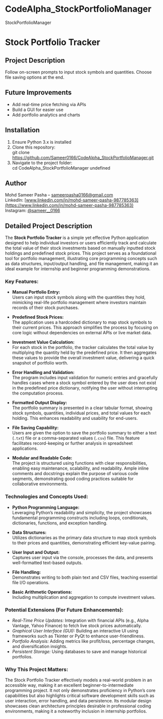 # CodeAlpha_StockPortfolioManager
StockPortfolioManager
# Stock Portfolio Tracker
## Project Description
Follow on-screen prompts to input stock symbols and quantities. Choose file saving options at the end.
## Future Improvements
- Add real-time price fetching via APIs
- Build a GUI for easier use
- Add portfolio analytics and charts
## Installation
1. Ensure Python 3.x is installed  
2. Clone this repository:  
git clone https://github.com/Sameer0166/CodeAlpha_StockPortfolioManager.git
3. Navigate to the project folder:  
cd CodeAlpha_StockPortfolioManager
undefined
## Author  
Mohd Sameer Pasha – [sameerpasha0166@gmail.com](mailto:sameerpasha0166@gmail.com)  
LinkedIn: [www.linkedin.com/in/mohd-sameer-pasha-987785363](https://www.linkedin.com/in/mohd-sameer-pasha-987785363)  
Instagram: [@sameer__0166](https://www.instagram.com/sameer__0166)

## Detailed Project Description

The **Stock Portfolio Tracker** is a simple yet effective Python application designed to help individual investors or users efficiently track and calculate the total value of their stock investments based on manually inputted stock holdings and predefined stock prices. This project serves as a foundational tool for portfolio management, illustrating core programming concepts such as data structures, input/output handling, and file management, making it an ideal example for internship and beginner programming demonstrations.

### Key Features:

- **Manual Portfolio Entry:**  
  Users can input stock symbols along with the quantities they hold, mimicking real-life portfolio management where investors maintain records of their stock purchases.

- **Predefined Stock Prices:**  
  The application uses a hardcoded dictionary to map stock symbols to their current prices. This approach simplifies the process by focusing on core logic without dependencies on external APIs or live market data.

- **Investment Value Calculation:**  
  For each stock in the portfolio, the tracker calculates the total value by multiplying the quantity held by the predefined price. It then aggregates these values to provide the overall investment value, delivering a quick snapshot of portfolio worth.

- **Error Handling and Validation:**  
  The program includes input validation for numeric entries and gracefully handles cases where a stock symbol entered by the user does not exist in the predefined price dictionary, notifying the user without interrupting the computation process.

- **Formatted Output Display:**  
  The portfolio summary is presented in a clear tabular format, showing stock symbols, quantities, individual prices, and total values for each holding. This enhances readability and usability for end-users.

- **File Saving Capability:**  
  Users are given the option to save the portfolio summary to either a text (`.txt`) file or a comma-separated values (`.csv`) file. This feature facilitates record-keeping or further analysis in spreadsheet applications.

- **Modular and Readable Code:**  
  The project is structured using functions with clear responsibilities, enabling easy maintenance, scalability, and readability. Ample inline comments and docstrings explain the purpose of various code segments, demonstrating good coding practices suitable for collaborative environments.

### Technologies and Concepts Used:

- **Python Programming Language:**  
  Leveraging Python’s readability and simplicity, the project showcases fundamental programming constructs including loops, conditionals, dictionaries, functions, and exception handling.

- **Data Structures:**  
  Utilizes dictionaries as the primary data structure to map stock symbols to their prices and quantities, demonstrating efficient key-value pairing.

- **User Input and Output:**  
  Captures user input via the console, processes the data, and presents well-formatted text-based outputs.

- **File Handling:**  
  Demonstrates writing to both plain text and CSV files, teaching essential file I/O operations.

- **Basic Arithmetic Operations:**  
  Including multiplication and aggregation to compute investment values.

### Potential Extensions (For Future Enhancements):

- *Real-Time Price Updates:* Integration with financial APIs (e.g., Alpha Vantage, Yahoo Finance) to fetch live stock prices automatically.
- *Graphical User Interface (GUI):* Building an interactive UI using frameworks such as Tkinter or PyQt to enhance user-friendliness.
- *Portfolio Analysis:* Adding metrics like profit/loss, percentage changes, and diversification insights.
- *Persistent Storage:* Using databases to save and manage historical portfolios.

### Why This Project Matters:

The Stock Portfolio Tracker effectively models a real-world problem in an accessible way, making it an excellent beginner-to-intermediate programming project. It not only demonstrates proficiency in Python’s core capabilities but also highlights critical software development skills such as user interaction, error handling, and data persistence. Its modular design showcases clean architecture principles desirable in professional coding environments, making it a noteworthy inclusion in internship portfolios.

